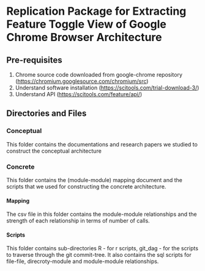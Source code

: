 # Replication Package for Extracting Feature Toggle View of Google Chrome Browser Architecture

## Pre-requisites
1. Chrome source code downloaded from google-chrome repository (https://chromium.googlesource.com/chromium/src)
2. Understand software installation (https://scitools.com/trial-download-3/)
3. Understand API (https://scitools.com/feature/api/)

## Directories and Files
### Conceptual
This folder contains the documentations and research papers we studied to construct the conceptual architecture

### Concrete
This folder contains the (module-module) mapping document and the scripts that we used for constructing the concrete architecture.
#### Mapping
The csv file in this folder contains the module-module relationships and the strength of each relationship in terms of number of calls.
#### Scripts
This folder contains sub-directories R - for r scripts, git_dag - for the scripts to traverse through the git commit-tree. 
It also contains the sql scripts for file-file, direcroty-module and module-module relationships.
